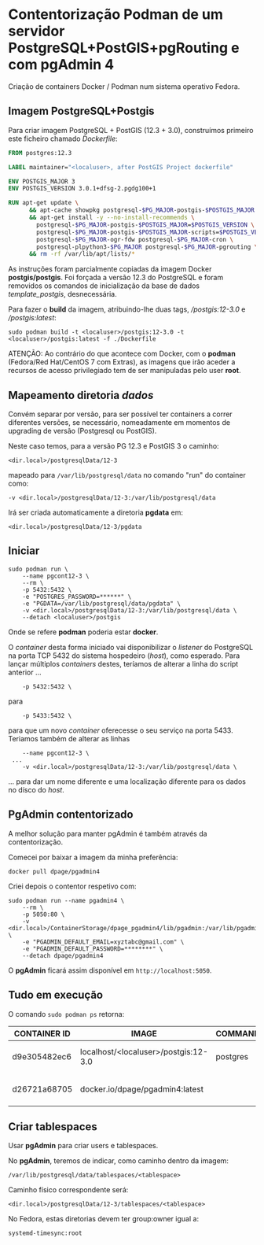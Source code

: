 # Contentorização Podman de um servidor PostgreSQL+PostGIS+pgRouting e com pgAdmin 4

Criação de containers Docker / Podman num sistema operativo Fedora.

## Imagem PostgreSQL+Postgis

Para criar imagem PostgreSQL + PostGIS (12.3 + 3.0),  construímos primeiro este ficheiro chamado *Dockerfile*:

```dockerfile
FROM postgres:12.3

LABEL maintainer="<localuser>, after PostGIS Project dockerfile"

ENV POSTGIS_MAJOR 3
ENV POSTGIS_VERSION 3.0.1+dfsg-2.pgdg100+1

RUN apt-get update \
      && apt-cache showpkg postgresql-$PG_MAJOR-postgis-$POSTGIS_MAJOR \
      && apt-get install -y --no-install-recommends \
        postgresql-$PG_MAJOR-postgis-$POSTGIS_MAJOR=$POSTGIS_VERSION \
        postgresql-$PG_MAJOR-postgis-$POSTGIS_MAJOR-scripts=$POSTGIS_VERSION \
        postgresql-$PG_MAJOR-ogr-fdw postgresql-$PG_MAJOR-cron \
        postgresql-plpython3-$PG_MAJOR postgresql-$PG_MAJOR-pgrouting \
      && rm -rf /var/lib/apt/lists/*
```

As instruções foram parcialmente copiadas da imagem Docker **postgis/postgis**. Foi forçada a versão 12.3 do PostgreSQL e foram removidos os comandos de inicialização da base de dados *template_postgis*, desnecessária.

Para fazer o **build** da imagem, atribuindo-lhe duas tags, *<localuser>/postgis:12-3.0* e *<localuser>/postgis:latest*:

```
sudo podman build -t <localuser>/postgis:12-3.0 -t <localuser>/postgis:latest -f ./Dockerfile
```

ATENÇÃO: Ao contrário do que acontece com Docker, com o **podman** (Fedora/Red Hat/CentOS 7 com Extras), as imagens que irão aceder a recursos de acesso privilegiado tem de ser manipuladas pelo user **root**.


## Mapeamento diretoria *dados*

Convém separar por versão, para ser possível ter containers a correr diferentes versões, se necessário, nomeadamente em momentos de upgrading de versão (Postgresql ou PostGIS).

Neste caso temos, para a versão PG 12.3 e PostGIS 3 o caminho:

    <dir.local>/postgresqlData/12-3

mapeado para ```/var/lib/postgresql/data``` no comando "run" do container como:

    -v <dir.local>/postgresqlData/12-3:/var/lib/postgresql/data

Irá ser criada automaticamente a diretoria **pgdata** em:

    <dir.local>/postgresqlData/12-3/pgdata

## Iniciar

```
sudo podman run \
    --name pgcont12-3 \
    --rm \
    -p 5432:5432 \
    -e "POSTGRES_PASSWORD=******" \
    -e "PGDATA=/var/lib/postgresql/data/pgdata" \
    -v <dir.local>/postgresqlData/12-3:/var/lib/postgresql/data \
    --detach <localuser>/postgis
```  

Onde se refere **podman** poderia estar **docker**. 

O *container* desta forma iniciado vai disponibilizar o *listener* do PostgreSQL na porta TCP 5432 do sistema hospedeiro (*host*), como esperado. 
Para lançar múltiplos *containers* destes, teríamos de alterar a linha do script anterior ...

```
    -p 5432:5432 \
```  

para


```
    -p 5433:5432 \
```   

para que um novo *container* oferecesse o seu serviço na porta 5433.
Teriamos também de alterar as linhas 

```
    --name pgcont12-3 \
 ...
    -v <dir.local>/postgresqlData/12-3:/var/lib/postgresql/data \ 
```

... para dar um nome diferente e uma localização diferente para os dados no dísco do *host*.


## PgAdmin contentorizado

A melhor solução para manter pgAdmin é também através da contentorização.

Comecei por baixar a imagem da minha preferência:

    docker pull dpage/pgadmin4

Criei depois o contentor respetivo com:
```
sudo podman run --name pgadmin4 \
	--rm \
	-p 5050:80 \
	-v <dir.local>/ContainerStorage/dpage_pgadmin4/lib/pgadmin:/var/lib/pgadmin \
	-e "PGADMIN_DEFAULT_EMAIL=xyztabc@gmail.com" \
	-e "PGADMIN_DEFAULT_PASSWORD=********" \
	--detach dpage/pgadmin4
```

O **pgAdmin** ficará assim disponível em ```http://localhost:5050```.

## Tudo em execução

O comando ```sudo podman ps``` retorna:

| CONTAINER ID | IMAGE                             | COMMAND     | CREATED        | STATUS               | PORTS                  | NAMES      |
| ------------ | --------------------------------- | ----------- | -------------- | -------------------- | ---------------------- | ---------- |
| d9e305482ec6 | localhost/&lt;localuser&gt;/postgis:12-3.0 | postgres    | 51 minutes ago | Up 51 minutes ago    | 0.0.0.0:5432->5432/tcp | pgcont12-3 |
| d26721a68705 | docker.io/dpage/pgadmin4:latest |  | 5 hours ago | Up 5 hours ago | 0.0.0.0:5050->80/tcp | pgadmin4 |


## Criar tablespaces

Usar **pgAdmin** para criar users e tablespaces.

No **pgAdmin**, teremos de indicar, como caminho dentro da imagem:

    /var/lib/postgresql/data/tablespaces/<tablespace>

Caminho físico correspondente será:

    <dir.local>/postgresqlData/12-3/tablespaces/<tablespace>

No Fedora, estas diretorias devem ter group:owner igual a:

    systemd-timesync:root

